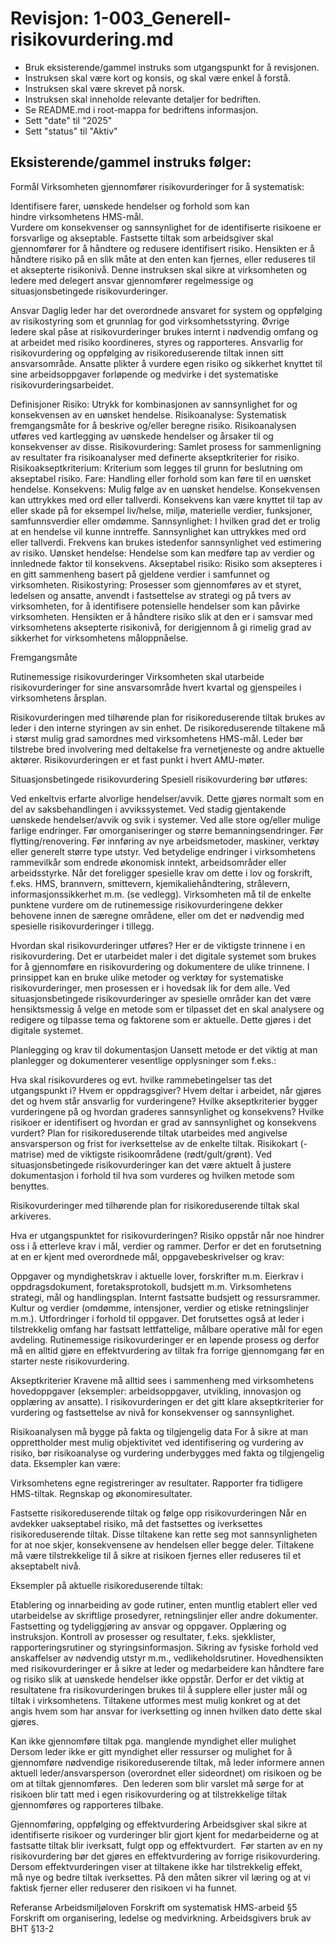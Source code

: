 # Revisjon: 1-003_Generell-risikovurdering.md

- Bruk eksisterende/gammel instruks som utgangspunkt for å revisjonen.
- Instruksen skal være kort og konsis, og skal være enkel å forstå.
- Instruksen skal være skrevet på norsk.
- Instruksen skal inneholde relevante detaljer for bedriften.
- Se README.md i root-mappa for bedriftens informasjon.
- Sett "date" til "2025"
- Sett "status" til "Aktiv"

## Eksisterende/gammel instruks følger:

Formål
Virksomheten gjennomfører risikovurderinger for å systematisk:

Identifisere farer, uønskede hendelser og forhold som kan hindre virksomhetens HMS-mål.
Vurdere om konsekvenser og sannsynlighet for de identifiserte risikoene er forsvarlige og akseptable.
Fastsette tiltak som arbeidsgiver skal gjennomfører for å håndtere og redusere identifisert risiko.
Hensikten er å håndtere risiko på en slik måte at den enten kan fjernes, eller reduseres til et aksepterte risikonivå. Denne instruksen skal sikre at virksomheten og ledere med delegert ansvar gjennomfører regelmessige og situasjonsbetingede risikovurderinger.


Ansvar
Daglig leder har det overordnede ansvaret for system og oppfølging av risikostyring som et grunnlag for god virksomhetsstyring.
Øvrige ledere skal påse at risikovurderinger brukes internt i nødvendig omfang og at arbeidet med risiko koordineres, styres og rapporteres. Ansvarlig for risikovurdering og oppfølging av risikoreduserende tiltak innen sitt ansvarsområde.
Ansatte plikter å vurdere egen risiko og sikkerhet knyttet til sine arbeidsoppgaver forløpende og medvirke i det systematiske risikovurderingsarbeidet.


Definisjoner
Risiko: Utrykk for kombinasjonen av sannsynlighet for og konsekvensen av en uønsket hendelse.
Risikoanalyse: Systematisk fremgangsmåte for å beskrive og/eller beregne risiko. Risikoanalysen utføres ved kartlegging av uønskede hendelser og årsaker til og konsekvenser av disse.
Risikovurdering: Samlet prosess for sammenligning av resultater fra risikoanalyser med definerte akseptkriterier for risiko.
Risikoakseptkriterium: Kriterium som legges til grunn for beslutning om akseptabel risiko.
Fare: Handling eller forhold som kan føre til en uønsket hendelse.
Konsekvens: Mulig følge av en uønsket hendelse. Konsekvensen kan uttrykkes med ord eller tallverdi. Konsekvens kan være knyttet til tap av eller skade på for eksempel liv/helse, miljø, materielle verdier, funksjoner, samfunnsverdier eller omdømme.
Sannsynlighet: I hvilken grad det er trolig at en hendelse vil kunne inntreffe. Sannsynlighet kan uttrykkes med ord eller tallverdi. Frekvens kan brukes istedenfor sannsynlighet ved estimering av risiko.
Uønsket hendelse: Hendelse som kan medføre tap av verdier og innlednede faktor til konsekvens.
Akseptabel risiko: Risiko som aksepteres i en gitt sammenheng basert på gjeldene verdier i samfunnet og virksomheten.
Risikostyring: Prosesser som gjennomføres av et styret, ledelsen og ansatte, anvendt i fastsettelse av strategi og på tvers av virksomheten, for å identifisere potensielle hendelser som kan påvirke virksomheten. Hensikten er å håndtere risiko slik at den er i samsvar med virksomhetens aksepterte risikonivå, for derigjennom å gi rimelig grad av sikkerhet for virksomhetens måloppnåelse.


Fremgangsmåte

Rutinemessige risikovurderinger
Virksomheten skal utarbeide risikovurderinger for sine ansvarsområde hvert kvartal og gjenspeiles i virksomhetens årsplan.

Risikovurderingen med tilhørende plan for risikoreduserende tiltak brukes av leder i den interne styringen av sin enhet. De risikoreduserende tiltakene må i størst mulig grad samordnes med virksomhetens HMS-mål. Leder bør tilstrebe bred involvering med deltakelse fra vernetjeneste og andre aktuelle aktører. Risikovurderingen er et fast punkt i hvert AMU-møter.  


Situasjonsbetingede risikovurdering
Spesiell risikovurdering bør utføres:

Ved enkeltvis erfarte alvorlige hendelser/avvik. Dette gjøres normalt som en del av saksbehandlingen i avvikssystemet.
Ved stadig gjentakende uønskede hendelser/avvik og svik i systemer.
Ved alle store og/eller mulige farlige endringer.
Før omorganiseringer og større bemanningsendringer.
Før flytting/renovering.
Før innføring av nye arbeidsmetoder, maskiner, verktøy eller generelt større type utstyr.
Ved betydelige endringer i virksomhetens rammevilkår som endrede økonomisk inntekt, arbeidsområder eller arbeidsstyrke.
Når det foreligger spesielle krav om dette i lov og forskrift, f.eks. HMS, brannvern, smittevern, kjemikaliehåndtering, strålevern, informasjonssikkerhet m.m. (se vedlegg).
Virksomheten må til de enkelte punktene vurdere om de rutinemessige risikovurderingene dekker behovene innen de særegne områdene, eller om det er nødvendig med spesielle risikovurderinger i tillegg.


Hvordan skal risikovurderinger utføres?
Her er de viktigste trinnene i en risikovurdering. Det er utarbeidet maler i det digitale systemet som brukes for å gjennomføre en risikovurdering og dokumentere de ulike trinnene. I prinsippet kan en bruke ulike metoder og verktøy for systematiske risikovurderinger, men prosessen er i hovedsak lik for dem alle. Ved situasjonsbetingede risikovurderinger av spesielle områder kan det være hensiktsmessig å velge en metode som er tilpasset det en skal analysere og redigere og tilpasse tema og faktorene som er aktuelle. Dette gjøres i det digitale systemet.


Planlegging og krav til dokumentasjon
Uansett metode er det viktig at man planlegger og dokumenterer vesentlige opplysninger som f.eks.:

Hva skal risikovurderes og evt. hvilke rammebetingelser tas det utgangspunkt i?
Hvem er oppdragsgiver?
Hvem deltar i arbeidet, når gjøres det og hvem står ansvarlig for vurderingene?
Hvilke akseptkriterier bygger vurderingene på og hvordan graderes sannsynlighet og konsekvens?
Hvilke risikoer er identifisert og hvordan er grad av sannsynlighet og konsekvens vurdert?
Plan for risikoreduserende tiltak utarbeides med angivelse ansvarsperson og frist for iverksettelse av de enkelte tiltak.
Risikokart (-matrise) med de viktigste risikoområdene (rødt/gult/grønt).
Ved situasjonsbetingede risikovurderinger kan det være aktuelt å justere dokumentasjon i forhold til hva som vurderes og hvilken metode som benyttes.

Risikovurderinger med tilhørende plan for risikoreduserende tiltak skal arkiveres.


Hva er utgangspunktet for risikovurderingen?
Risiko oppstår når noe hindrer oss i å etterleve krav i mål, verdier og rammer. Derfor er det en forutsetning at en er kjent med overordnede mål, oppgavebeskrivelser og krav:

Oppgaver og myndighetskrav i aktuelle lover, forskrifter m.m.
Eierkrav i oppdragsdokument, foretaksprotokoll, budsjett m.m.
Virksomhetens strategi, mål og handlingsplan.
Internt fastsatte budsjett og ressursrammer.
Kultur og verdier (omdømme, intensjoner, verdier og etiske retningslinjer m.m.).
Utfordringer i forhold til oppgaver.
Det forutsettes også at leder i tilstrekkelig omfang har fastsatt lettfattelige, målbare operative mål for egen avdeling. Rutinemessige risikovurderinger er en løpende prosess og derfor må en alltid gjøre en effektvurdering av tiltak fra forrige gjennomgang før en starter neste risikovurdering.


Akseptkriterier
Kravene må alltid sees i sammenheng med virksomhetens hovedoppgaver (eksempler: arbeidsoppgaver, utvikling, innovasjon og opplæring av ansatte). I risikovurderingen er det gitt klare akseptkriterier for vurdering og fastsettelse av nivå for konsekvenser og sannsynlighet. 


Risikoanalysen må bygge på fakta og tilgjengelig data
For å sikre at man opprettholder mest mulig objektivitet ved identifisering og vurdering av risiko, bør risikoanalyse og vurdering underbygges med fakta og tilgjengelig data. Eksempler kan være:

Virksomhetens egne registreringer av resultater.
Rapporter fra tidligere HMS-tiltak.
Regnskap og økonomiresultater.


Fastsette risikoreduserende tiltak og følge opp risikovurderingen
Når en avdekker uakseptabel risiko, må det fastsettes og iverksettes risikoreduserende tiltak. Disse tiltakene kan rette seg mot sannsynligheten for at noe skjer, konsekvensene av hendelsen eller begge deler. Tiltakene må være tilstrekkelige til å sikre at risikoen fjernes eller reduseres til et akseptabelt nivå.

Eksempler på aktuelle risikoreduserende tiltak:

Etablering og innarbeiding av gode rutiner, enten muntlig etablert eller ved utarbeidelse av skriftlige prosedyrer, retningslinjer eller andre dokumenter.
Fastsetting og tydeliggjøring av ansvar og oppgaver.
Opplæring og instruksjon.
Kontroll av prosesser og resultater, f.eks. sjekklister, rapporteringsrutiner og styringsinformasjon.
Sikring av fysiske forhold ved anskaffelser av nødvendig utstyr m.m., vedlikeholdsrutiner.
Hovedhensikten med risikovurderinger er å sikre at leder og medarbeidere kan håndtere fare og risiko slik at uønskede hendelser ikke oppstår. Derfor er det viktig at resultatene fra risikovurderingen brukes til å supplere eller juster mål og tiltak i virksomhetens. Tiltakene utformes mest mulig konkret og at det angis hvem som har ansvar for iverksetting og innen hvilken dato dette skal gjøres.


Kan ikke gjennomføre tiltak pga. manglende myndighet eller mulighet
Dersom leder ikke er gitt myndighet eller ressurser og mulighet for å gjennomføre nødvendige risikoreduserende tiltak, må leder informere annen aktuell leder/ansvarsperson (overordnet eller sideordnet) om risikoen og be om at tiltak gjennomføres.  Den lederen som blir varslet må sørge for at risikoen blir tatt med i egen risikovurdering og at tilstrekkelige tiltak gjennomføres og rapporteres tilbake.


Gjennomføring, oppfølging og effektvurdering
Arbeidsgiver skal sikre at identifiserte risikoer og vurderinger blir gjort kjent for medarbeiderne og at fastsatte tiltak blir iverksatt, fulgt opp og effektvurdert.  Før starten av en ny risikovurdering bør det gjøres en effektvurdering av forrige risikovurdering. Dersom effektvurderingen viser at tiltakene ikke har tilstrekkelig effekt, må nye og bedre tiltak iverksettes. På den måten sikrer vil læring og at vi faktisk fjerner eller reduserer den risikoen vi ha funnet. 

Referanse
Arbeidsmiljøloven
Forskrift om systematisk HMS-arbeid §5
Forskrift om organisering, ledelse og medvirkning.
Arbeidsgivers bruk av BHT §13-2